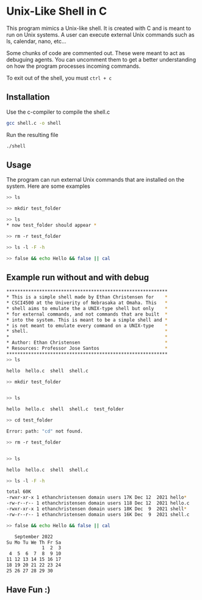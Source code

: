 # Unix-Like Shell in C

This program mimics a Unix-like shell. It is created with C and is meant to run on Unix systems. A user can execute external Unix commands such as ls, calendar, nano, etc...

Some chunks of code are commented out. These were meant to act as debuguing agents. You can uncomment them to get a better understanding on how the program processes incoming commands.

To exit out of the shell, you must `ctrl + c`

## Installation

Use the c-compiler to compile the shell.c
```bash
gcc shell.c -o shell
```
Run the resulting file
```bash
./shell
```
## Usage
The program can run external Unix commands that are installed on the system. Here are some examples

```bash
>> ls

>> mkdir test_folder

>> ls
* now test_folder should appear *

>> rm -r test_folder

>> ls -l -F -h

>> false && echo Hello && false || cal

```
## Example run without and with debug

```bash
***********************************************************
* This is a simple shell made by Ethan Christensen for    *
* CSCI4500 at the Univerity of Nebrasaka at Omaha. This   *
* shell aims to emulate the a UNIX-type shell but only    *
* for external commands, and not commands that are built  *
* into the system. This is meant to be a simple shell and *
* is not meant to emulate every command on a UNIX-type    *
* shell.                                                  *
*                                                         *
* Author: Ethan Christensen                               *
* Resources: Professor Jose Santos                        *
***********************************************************
>> ls

hello  hello.c  shell  shell.c

>> mkdir test_folder


>> ls

hello  hello.c  shell  shell.c  test_folder

>> cd test_folder

Error: path: "cd" not found.

>> rm -r test_folder


>> ls

hello  hello.c  shell  shell.c

>> ls -l -F -h

total 60K
-rwxr-xr-x 1 ethanchristensen domain users 17K Dec 12  2021 hello*
-rw-r--r-- 1 ethanchristensen domain users 118 Dec 12  2021 hello.c
-rwxr-xr-x 1 ethanchristensen domain users 18K Dec  9  2021 shell*
-rw-r--r-- 1 ethanchristensen domain users 16K Dec  9  2021 shell.c

>> false && echo Hello && false || cal

   September 2022
Su Mo Tu We Th Fr Sa
             1  2  3
 4  5  6  7  8  9 10
11 12 13 14 15 16 17
18 19 20 21 22 23 24
25 26 27 28 29 30

```

## Have Fun :)
